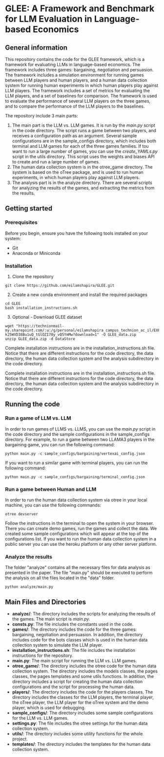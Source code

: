 # GLEE: A Framework and Benchmark for LLM Evaluation in Language-based Economics


## General information

This repository contains the code for the GLEE framework, which is a framework for evaluating LLMs in language-based economics.
The framework includes three games: bargaining, negotiation and persuasion. The framework includes a simulation environment
for running games between LLM players and human players, and a human data collection system for running human experiments
in which human players play against LLM players. The framework includes a set of metrics for evaluating the LLM players,
and a set of baselines for comparison. The framework is used to evaluate the performance of several LLM players
on the three games, and to compare the performance of the LLM players to the baselines.

The repository include 3 main parts:
1. The main part is the LLM vs. LLM games. It is run by the *main.py* script in the code directory.
The script runs a game between two players, and receives a configuration path as an argument. 
Several sample configurations are in the sample_configs directory, which includes
both terminal and LLM games for each of the three games families. If tou want to run
a large number of games, you can use the *create_YAMLs.py* script in the utils directory. This script uses the weights
and biases API to create and run a large number of games.
2. The human data collection system is in the otree_game directory. The system is based on the oTree package,
and is used to run human experiments, in which human players play against LLM players.
3. The analysis part is in the analyze directory. There are several scripts for analyzing the results of the games,
and extracting the metrics from the results.


## Getting started


### Prerequisites

Before you begin, ensure you have the following tools installed on your system:
- Git
- Anaconda or Miniconda

### Installation


1. Clone the repository

```
git clone https://github.com/eilamshapira/GLEE.git
```

2. Create a new conda environment and install the required packages

```
cd GLEE
bash installation_instructions.sh
```

3. Optional - Download GLEE dataset
```
wget "https://technionmail-my.sharepoint.com/:u:/g/personal/eilamshapira_campus_technion_ac_il/EXFmHZ8eKg1Pp6-k25WVD38Bu1uQ_tGlOZI70y_vQ5YmMw?download=1" -O GLEE_data.zip
unzip GLEE_data.zip -d DataStore
```

Complete installation instructions are in the installation_instructions.sh file. Notice that there are 
different instructions for the code directory, the data directory, the human data collection system and the analysis subdirectory
in the code directory.

Complete installation instructions are in the installation_instructions.sh file. Notice that there are 
different instructions for the code directory, the data directory, the human data collection system and the analysis subdirectory
in the code directory.

## Running the code

### Run a game of LLM vs. LLM

In order to run games of LLMS vs. LLMS, you can use the *main.py* script in the code directory and the sample configurations
in the sample_configs directory. For example, to run a game between two LLAMA3 players
in the bargaining game, you can run the following command:

```
python main.py -c sample_configs/bargaining/vertexai_config.json
```

If you want to run a similar game with terminal players, you can run the following command:

```
python main.py -c sample_configs/bargaining/terminal_config.json
```

### Run a game between Human and LLM

In order to run the human data collection system via otree in your local machine, you can use the following commands:

```
otree devserver
```

Follow the instructions in the terminal to open the system in your browser. There you can create demo games,
run the games and collect the data. We created some sample configurations which will appear at the top of the configurations list.
If you want to run the human data collection system in a public server you can use the heroku platform or any other server platform.

### Analyze the results

The folder "analyze" contains all the necessary files for data analysis as presented in the paper. 
The file "main.py" should be executed to perform the analysis on all the files located in the "data" folder.

```
python analyze/main.py
```


## Main Files and Directories

- **analyze/**: The directory includes the scripts for analyzing the results of the games. The main script is *main.py*.
- **consts.py**: The file includes the constants used in the code.
- **games/**: The directory includes the code for the three games: bargaining, negotiation and persuasion. 
In addition, the directory includes code for the bots classes which is used in the human data collection system to simulate the LLM player.
- **installation_instructions.sh**: The file includes the installation instructions for the repository.
- **main.py**: The main script for running the LLM vs. LLM games.
- **otree_game/**: The directory includes the otree code for the human data collection system. 
The directory includes the models classes, the pages classes, the pages templates and some utils functions.
In addition, the directory includes a script for creating the human data collection configurations and the script for processing the human data.
- **players/**: The directory includes the code for the players classes. The directory includes the classes for the LLM players,
the terminal player, the oTree player, the LLM player for the oTree system and the demo player, which is used for debugging.
- **sample_configs/**: The directory includes some sample configurations for the LLM vs. LLM games.
- **settings.py**: The file includes the otree settings for the human data collection system.
- **utils/**: The directory includes some utility functions for the whole project.
- **templates/**: The directory includes the templates for the human data collection system.